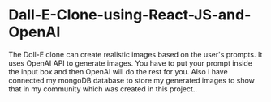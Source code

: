 # Dall-E-Clone-using-React-JS-and-OpenAI
The Doll-E clone can create realistic images based on the user's prompts. It uses OpenAI API to generate images. You have to put your prompt inside the input box and then OpenAI will do the rest for you. Also i have connected my mongoDB database to store my generated images to show that in my community which was created in this project..
